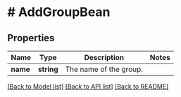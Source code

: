 # # AddGroupBean

## Properties

Name | Type | Description | Notes
------------ | ------------- | ------------- | -------------
**name** | **string** | The name of the group. |

[[Back to Model list]](../../README.md#models) [[Back to API list]](../../README.md#endpoints) [[Back to README]](../../README.md)

